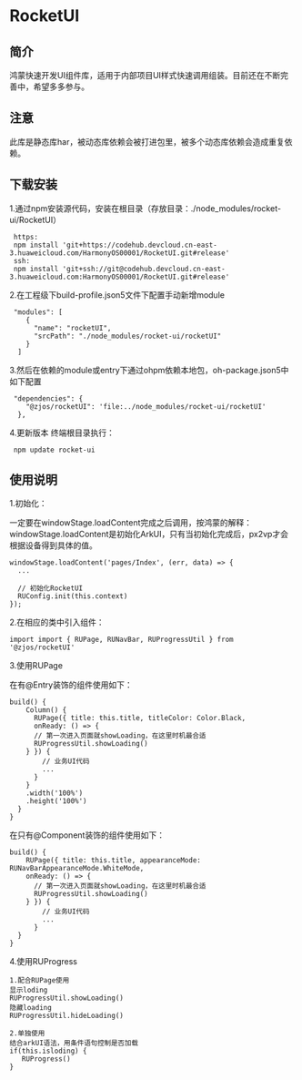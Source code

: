# RocketUI

## 简介
鸿蒙快速开发UI组件库，适用于内部项目UI样式快速调用组装。目前还在不断完善中，希望多多参与。

## 注意
此库是静态库har，被动态库依赖会被打进包里，被多个动态库依赖会造成重复依赖。

## 下载安装

1.通过npm安装源代码，安装在根目录（存放目录：./node_modules/rocket-ui/RocketUI）
``` 
 https:
 npm install 'git+https://codehub.devcloud.cn-east-3.huaweicloud.com/HarmonyOS00001/RocketUI.git#release'
 ssh:
 npm install 'git+ssh://git@codehub.devcloud.cn-east-3.huaweicloud.com:HarmonyOS00001/RocketUI.git#release'
 ```
2.在工程级下build-profile.json5文件下配置手动新增module
```
 "modules": [
    {
      "name": "rocketUI",
      "srcPath": "./node_modules/rocket-ui/rocketUI"
    }
  ]
```
3.然后在依赖的module或entry下通过ohpm依赖本地包，oh-package.json5中如下配置
```
 "dependencies": {
    "@zjos/rocketUI": 'file:../node_modules/rocket-ui/rocketUI'
  },
```
4.更新版本 终端根目录执行：
```
 npm update rocket-ui
```

## 使用说明

1.初始化：

一定要在windowStage.loadContent完成之后调用，按鸿蒙的解释：windowStage.loadContent是初始化ArkUI，只有当初始化完成后，px2vp才会根据设备得到具体的值。
```
windowStage.loadContent('pages/Index', (err, data) => {
  ...

  // 初始化RocketUI
  RUConfig.init(this.context)
});
```

2.在相应的类中引入组件：
```
import import { RUPage, RUNavBar, RUProgressUtil } from '@zjos/rocketUI'
```

3.使用RUPage

在有@Entry装饰的组件使用如下：
```
build() {
    Column() {
      RUPage({ title: this.title, titleColor: Color.Black, 
      onReady: () => {
      // 第一次进入页面就showLoading，在这里时机最合适
      RUProgressUtil.showLoading()
    } }) {
        // 业务UI代码
        ...
      }
    }
    .width('100%')
    .height('100%')
  }
}
```
在只有@Component装饰的组件使用如下：
```
build() {
    RUPage({ title: this.title, appearanceMode: RUNavBarAppearanceMode.WhiteMode, 
    onReady: () => {
      // 第一次进入页面就showLoading，在这里时机最合适
      RUProgressUtil.showLoading()
    } }) {
        // 业务UI代码
        ...
      }
  }
}
```
4.使用RUProgress
```
1.配合RUPage使用
显示loding
RUProgressUtil.showLoading()
隐藏loading
RUProgressUtil.hideLoading()

2.单独使用
结合arkUI语法，用条件语句控制是否加载
if(this.isloding) {
   RUProgress()
}
```